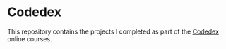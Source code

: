 # Codedex
This repository contains the projects I completed as part of the [Codedex](https://www.codedex.io/) online courses.
